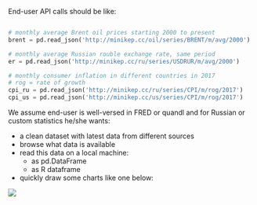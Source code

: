 
End-user API calls should be like:
  
```python 

# monthly average Brent oil prices starting 2000 to present 
brent = pd.read_json('http://minikep.cc/oil/series/BRENT/m/avg/2000')

# monthly average Russian rouble exchange rate, same period
er = pd.read_json('http://minikep.cc/ru/series/USDRUR/m/avg/2000')

# monthly consumer inflation in different countries in 2017
# rog = rate of growth 
cpi_ru = pd.read_json('http://minikep.cc/ru/series/CPI/m/rog/2017')
cpi_us = pd.read_json('http://minikep.cc/us/series/CPI/m/rog/2017')

```


We assume end-user is well-versed in FRED or quandl and for Russian or custom statistics he/she wants:

- a clean dataset with latest data from different sources
- browse what data is available
- read this data on a local machine:
   - as pd.DataFrame 
   - as R dataframe  
- quickly draw some charts like one below: 

[![](http://datachart.cc/images/rub_oil.png)](http://datachart.cc/)